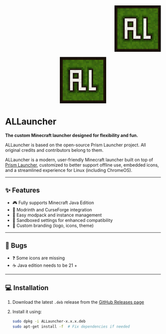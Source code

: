 <p align="right">
  <img src="logo.png" alt="ALLauncher Logo" width="150" />
</p>

<p align="center">
  <img src="logo.png" alt="ALLauncher Logo" width="150" />
</p>

# ALLauncher

**The custom Minecraft launcher designed for flexibility and fun.**  

ALLauncher is based on the open-source Prism Launcher project.
All original credits and contributors belong to them.

ALLauncher is a modern, user-friendly Minecraft launcher built on top of [Prism Launcher](https://prismlauncher.org/), customized to better support offline use, embedded icons, and a streamlined experience for Linux (including ChromeOS).

---

## ✨ Features

- 🎮 Fully supports Minecraft Java Edition
- 🔌 Modrinth and CurseForge integration
- 🧱 Easy modpack and instance management
- 🧰 Sandboxed settings for enhanced compatibility
- 🎨 Custom branding (logo, icons, theme)

---

## 🐞 Bugs

- ❓ Some icons are missing
- ☕ Java edition needs to be 21 +

---

## 💻 Installation

1. Download the latest `.deb` release from the [GitHub Releases page](https://github.com/tytywuzhere344/ALLauncher/releases)
2. Install it using:

   ```bash
   sudo dpkg -i ALLauncher-x.x.x.deb
   sudo apt-get install -f  # Fix dependencies if needed
